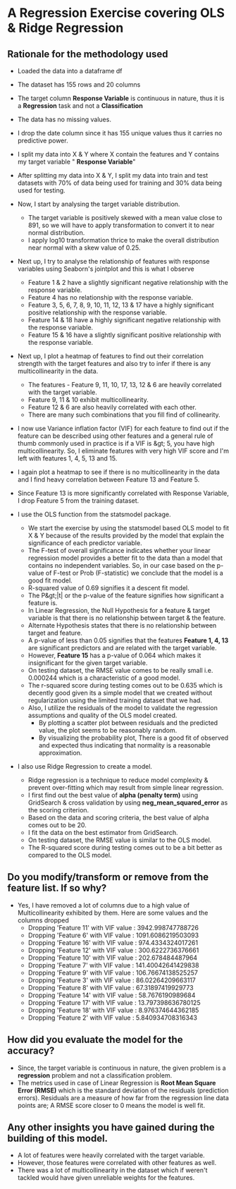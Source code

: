 # A Regression Exercise covering OLS & Ridge Regression

## **Rationale for the methodology used**

- Loaded the data into a dataframe df
- The dataset has 155 rows and 20 columns
- The target column **Response Variable** is continuous in nature, thus it is a **Regression** task and not a **Classification**
- The data has no missing values.
- I drop the date column since it has 155 unique values thus it carries no predictive power.
- I split my data into X &amp; Y where X contain the features and Y contains my target variable &quot; **Response Variable**&quot;
- After splitting my data into X &amp; Y, I split my data into train and test datasets with 70% of data being used for training and 30% data being used for testing.
- Now, I start by analysing the target variable distribution.
  - The target variable is positively skewed with a mean value close to 891, so we will have to apply transformation to convert it to near normal distribution.
  - I apply log10 transformation thrice to make the overall distribution near normal with a skew value of 0.25.

- Next up, I try to analyse the relationship of features with response variables using Seaborn&#39;s jointplot and this is what I observe
  - Feature 1 &amp; 2 have a slightly significant negative relationship with the response variable.
  - Feature 4 has no relationship with the response variable.
  - Feature 3, 5, 6, 7, 8, 9, 10, 11, 12, 13 &amp; 17 have a highly significant positive relationship with the response variable.
  - Feature 14 &amp; 18 have a highly significant negative relationship with the response variable.
  - Feature 15 &amp; 16 have a slightly significant positive relationship with the response variable.

- Next up, I plot a heatmap of features to find out their correlation strength with the target features and also try to infer if there is any multicollinearity in the data.
  - The features - Feature 9, 11, 10, 17, 13, 12 &amp; 6 are heavily correlated with the target variable.
  - Feature 9, 11 &amp; 10 exhibit multicollinearity.
  - Feature 12 &amp; 6 are also heavily correlated with each other.
  - There are many such combinations that you fill find of collinearity.

- I now use Variance inflation factor (VIF) for each feature to find out if the feature can be described using other features and a general rule of thumb commonly used in practice is if a VIF is \&gt; 5, you have high multicollinearity. So, I eliminate features with very high VIF score and I&#39;m left with features 1, 4, 5, 13 and 15.

- I again plot a heatmap to see if there is no multicollinearity in the data and I find heavy correlation between Feature 13 and Feature 5.

- Since Feature 13 is more significantly correlated with Response Variable, I drop Feature 5 from the training dataset.

- I use the OLS function from the statsmodel package.
  - We start the exercise by using the statsmodel based OLS model to fit X &amp; Y because of the results provided by the model that explain the significance of each predictor variable.
  - The F-test of overall significance indicates whether your linear regression model provides a better fit to the data than a model that contains no independent variables. So, in our case based on the p-value of F-test or Prob (F-statistic) we conclude that the model is a good fit model.
  - R-squared value of 0.69 signifies it a descent fit model.
  - The P\&gt;|t| or the p-value of the feature signifies how significant a feature is.
  - In Linear Regression, the Null Hypothesis for a feature &amp; target variable is that there is no relationship between target &amp; the feature.
  - Alternate Hypothesis states that there is no relationship between target and feature.
  - A p-value of less than 0.05 signifies that the features **Feature 1, 4, 13** are significant predictors and are related with the target variable.
  - However, **Feature 15** has a p-value of 0.064 which makes it insignificant for the given target variable.
  - On testing dataset, the RMSE value comes to be really small i.e. 0.000244 which is a characteristic of a good model.
  - The r-squared score during testing comes out to be 0.635 which is decently good given its a simple model that we created without regularization using the limited training dataset that we had.
  - Also, I utilize the residuals of the model to validate the regression assumptions and quality of the OLS model created.
    - By plotting a scatter plot between residuals and the predicted value, the plot seems to be reasonably random.
    - By visualizing the probability plot, There is a good fit of observed and expected thus indicating that normality is a reasonable approximation.

- I also use Ridge Regression to create a model.
  - Ridge regression is a technique to reduce model complexity &amp; prevent over-fitting which may result from simple linear regression.
  - I first find out the best value of **alpha (penalty term)** using GridSearch &amp; cross validation by using **neg\_mean\_squared\_error** as the scoring criterion.
  - Based on the data and scoring criteria, the best value of alpha comes out to be 20.
  - I fit the data on the best estimator from GridSearch.
  - On testing dataset, the RMSE value is similar to the OLS model.
  - The R-squared score during testing comes out to be a bit better as compared to the OLS model.

## Do you modify/transform or remove from the feature list. If so why?

- Yes, I have removed a lot of columns due to a high value of Multicollinearity exhibited by them. Here are some values and the columns dropped
  - Dropping &#39;Feature 11&#39; with VIF value : 3942.998747788726
  - Dropping &#39;Feature 6&#39; with VIF value : 1091.6086219503093
  - Dropping &#39;Feature 16&#39; with VIF value : 974.4334324017261
  - Dropping &#39;Feature 12&#39; with VIF value : 300.6222736376661
  - Dropping &#39;Feature 10&#39; with VIF value : 202.678484487964
  - Dropping &#39;Feature 7&#39; with VIF value : 141.40042641429838
  - Dropping &#39;Feature 9&#39; with VIF value : 106.76674138525257
  - Dropping &#39;Feature 3&#39; with VIF value : 86.02264209663117
  - Dropping &#39;Feature 8&#39; with VIF value : 67.31897419929773
  - Dropping &#39;Feature 14&#39; with VIF value : 58.7676190989684
  - Dropping &#39;Feature 17&#39; with VIF value : 13.797398636780125
  - Dropping &#39;Feature 18&#39; with VIF value : 8.976374644362185
  - Dropping &#39;Feature 2&#39; with VIF value : 5.840934708316343

## How did you evaluate the model for the accuracy?

- Since, the target variable is continuous in nature, the given problem is a **regression** problem and not a classification problem.
- The metrics used in case of Linear Regression is **Root Mean Square Error (RMSE)** which is the standard deviation of the residuals (prediction errors). Residuals are a measure of how far from the regression line data points are; A RMSE score closer to 0 means the model is well fit.

## Any other insights you have gained during the building of this model.

- A lot of features were heavily correlated with the target variable.
- However, those features were correlated with other features as well.
- There was a lot of multicollinearity in the dataset which if weren&#39;t tackled would have given unreliable weights for the features.
